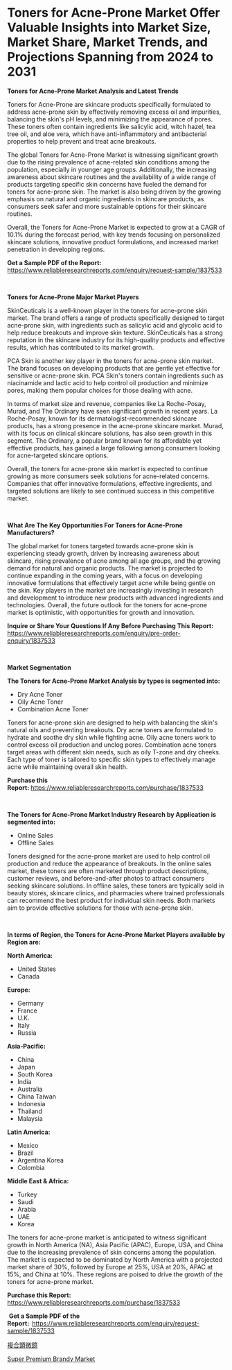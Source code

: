 <p><h1>Toners for Acne-Prone Market Offer Valuable Insights into Market Size, Market Share, Market Trends, and Projections Spanning from 2024 to 2031</h1></p><p><strong>Toners for Acne-Prone Market Analysis and Latest Trends</strong></p>
<p><p>Toners for Acne-Prone are skincare products specifically formulated to address acne-prone skin by effectively removing excess oil and impurities, balancing the skin's pH levels, and minimizing the appearance of pores. These toners often contain ingredients like salicylic acid, witch hazel, tea tree oil, and aloe vera, which have anti-inflammatory and antibacterial properties to help prevent and treat acne breakouts.</p><p>The global Toners for Acne-Prone Market is witnessing significant growth due to the rising prevalence of acne-related skin conditions among the population, especially in younger age groups. Additionally, the increasing awareness about skincare routines and the availability of a wide range of products targeting specific skin concerns have fueled the demand for toners for acne-prone skin. The market is also being driven by the growing emphasis on natural and organic ingredients in skincare products, as consumers seek safer and more sustainable options for their skincare routines.</p><p>Overall, the Toners for Acne-Prone Market is expected to grow at a CAGR of 10.1% during the forecast period, with key trends focusing on personalized skincare solutions, innovative product formulations, and increased market penetration in developing regions.</p></p>
<p><strong>Get a Sample PDF of the Report:&nbsp;</strong> <a href="https://www.reliableresearchreports.com/enquiry/request-sample/1837533">https://www.reliableresearchreports.com/enquiry/request-sample/1837533</a></p>
<p>&nbsp;</p>
<p><strong>Toners for Acne-Prone Major Market Players</strong></p>
<p><p>SkinCeuticals is a well-known player in the toners for acne-prone skin market. The brand offers a range of products specifically designed to target acne-prone skin, with ingredients such as salicylic acid and glycolic acid to help reduce breakouts and improve skin texture. SkinCeuticals has a strong reputation in the skincare industry for its high-quality products and effective results, which has contributed to its market growth.</p><p>PCA Skin is another key player in the toners for acne-prone skin market. The brand focuses on developing products that are gentle yet effective for sensitive or acne-prone skin. PCA Skin's toners contain ingredients such as niacinamide and lactic acid to help control oil production and minimize pores, making them popular choices for those dealing with acne.</p><p>In terms of market size and revenue, companies like La Roche-Posay, Murad, and The Ordinary have seen significant growth in recent years. La Roche-Posay, known for its dermatologist-recommended skincare products, has a strong presence in the acne-prone skincare market. Murad, with its focus on clinical skincare solutions, has also seen growth in this segment. The Ordinary, a popular brand known for its affordable yet effective products, has gained a large following among consumers looking for acne-targeted skincare options.</p><p>Overall, the toners for acne-prone skin market is expected to continue growing as more consumers seek solutions for acne-related concerns. Companies that offer innovative formulations, effective ingredients, and targeted solutions are likely to see continued success in this competitive market.</p></p>
<p>&nbsp;</p>
<p><strong>What Are The Key Opportunities For Toners for Acne-Prone Manufacturers?</strong></p>
<p><p>The global market for toners targeted towards acne-prone skin is experiencing steady growth, driven by increasing awareness about skincare, rising prevalence of acne among all age groups, and the growing demand for natural and organic products. The market is projected to continue expanding in the coming years, with a focus on developing innovative formulations that effectively target acne while being gentle on the skin. Key players in the market are increasingly investing in research and development to introduce new products with advanced ingredients and technologies. Overall, the future outlook for the toners for acne-prone market is optimistic, with opportunities for growth and innovation.</p></p>
<p><strong>Inquire or Share Your Questions If Any Before Purchasing This Report:</strong> <a href="https://www.reliableresearchreports.com/enquiry/pre-order-enquiry/1837533">https://www.reliableresearchreports.com/enquiry/pre-order-enquiry/1837533</a></p>
<p>&nbsp;</p>
<p><strong>Market Segmentation</strong></p>
<p><strong>The Toners for Acne-Prone Market Analysis by types is segmented into:</strong></p>
<p><ul><li>Dry Acne Toner</li><li>Oily Acne Toner</li><li>Combination Acne Toner</li></ul></p>
<p><p>Toners for acne-prone skin are designed to help with balancing the skin's natural oils and preventing breakouts. Dry acne toners are formulated to hydrate and soothe dry skin while fighting acne. Oily acne toners work to control excess oil production and unclog pores. Combination acne toners target areas with different skin needs, such as oily T-zone and dry cheeks. Each type of toner is tailored to specific skin types to effectively manage acne while maintaining overall skin health.</p></p>
<p><strong>Purchase this Report:&nbsp;</strong><a href="https://www.reliableresearchreports.com/purchase/1837533">https://www.reliableresearchreports.com/purchase/1837533</a></p>
<p>&nbsp;</p>
<p><strong>The Toners for Acne-Prone Market Industry Research by Application is segmented into:</strong></p>
<p><ul><li>Online Sales</li><li>Offline Sales</li></ul></p>
<p><p>Toners designed for the acne-prone market are used to help control oil production and reduce the appearance of breakouts. In the online sales market, these toners are often marketed through product descriptions, customer reviews, and before-and-after photos to attract consumers seeking skincare solutions. In offline sales, these toners are typically sold in beauty stores, skincare clinics, and pharmacies where trained professionals can recommend the best product for individual skin needs. Both markets aim to provide effective solutions for those with acne-prone skin.</p></p>
<p>&nbsp;</p>
<p><strong>In terms of Region, the Toners for Acne-Prone Market Players available by Region are:</strong></p>
<p>
    <p> <strong> North America: </strong>
        <ul>
            <li>United States</li>
            <li>Canada</li>
        </ul>
        </p> 
    <p> <strong> Europe: </strong>
        <ul>
            <li>Germany</li>
            <li>France</li>
            <li>U.K.</li>
            <li>Italy</li>
            <li>Russia</li>
        </ul>
        </p> 
    <p> <strong> Asia-Pacific: </strong>
        <ul>
            <li>China</li>
            <li>Japan</li>
            <li>South Korea</li>
            <li>India</li>
            <li>Australia</li>
            <li>China Taiwan</li>
            <li>Indonesia</li>
            <li>Thailand</li>
            <li>Malaysia</li>
        </ul>
        </p> 
    <p> <strong> Latin America: </strong>
        <ul>
            <li>Mexico</li>
            <li>Brazil</li>
            <li>Argentina Korea</li>
            <li>Colombia</li>
        </ul>
        </p> 
    <p> <strong> Middle East & Africa: </strong>
        <ul>
            <li>Turkey</li>
            <li>Saudi</li>
            <li>Arabia</li>
            <li>UAE</li>
            <li>Korea</li>
        </ul>
    </p>
    </p>
<p><p>The toners for acne-prone market is anticipated to witness significant growth in North America (NA), Asia Pacific (APAC), Europe, USA, and China due to the increasing prevalence of skin concerns among the population. The market is expected to be dominated by North America with a projected market share of 30%, followed by Europe at 25%, USA at 20%, APAC at 15%, and China at 10%. These regions are poised to drive the growth of the toners for acne-prone market.</p></p>
<p><strong>Purchase this Report: </strong><a href="https://www.reliableresearchreports.com/purchase/1837533">https://www.reliableresearchreports.com/purchase/1837533</a></p>
<p>&nbsp;<strong>Get a Sample PDF of the Report:&nbsp;&nbsp;</strong><a href="https://www.reliableresearchreports.com/enquiry/request-sample/1837533">https://www.reliableresearchreports.com/enquiry/request-sample/1837533</a></p>
<p><strong></strong></p>
<p><p><a href="https://github.com/wkuactfdzwizk06/Market-Research-Report-List-1/blob/main/56112217682.md">複合顕微鏡</a></p><p><a href="https://github.com/ChiragRp1/Market-Research-Report-List-3/blob/main/super-premium-brandy-market.md">Super Premium Brandy Market</a></p></p>
